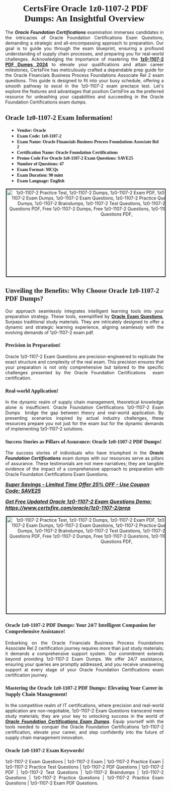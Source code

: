 <h1 style="text-align: center;"><strong><span style="display:block; color:#Black; "><span style="font-family:Times New Roman,Times,serif;"> CertsFire Oracle 1z0-1107-2 PDF Dumps: An Insightful Overview</span></span></strong></h1>

<p style="text-align:justify">The <em><strong>Oracle Foundation Certifications </strong></em>examination immerses candidates in the intricacies of Oracle Foundation Certifications Exam Questions, demanding a strategic and all-encompassing approach to preparation. Our goal is to guide you through the exam blueprint, ensuring a profound understanding of supply chain processes, and preparing you for real-world challenges. Acknowledging the importance of mastering the <strong><a href="https://www.certsfire.com/oracle/1z0-1107-2/info">1z0-1107-2 PDF Dumps 2024</a></strong> to elevate your qualifications and attain career milestones, CertsFire has meticulously crafted a dependable prep guide for the Oracle Financials Business Process Foundations Associate Rel 2 exam questions. This guide is designed to fit into your busy schedule, offering a smooth pathway to excel in the 1z0-1107-2 exam prectace test. Let's explore the features and advantages that position CertsFire as the preferred resource for unleashing your capabilities and succeeding in the Oracle Foundation Certifications exam dumps.</p>

<h2><span style="color:#Black;display:block;"><strong><span style="font-family:Times New Roman,Times,serif;">Oracle 1z0-1107-2 Exam Information!</span></strong></span></h2>

<ul>
	<li style="margin: 0cm 10pt;">
	<div style="background: "><span style="color:#Black;display:block;"><span style="font-size:14px;"><strong><span style="font-family:Times New Roman,Times,serif;">Vendor: Oracle</span></strong></span></span></div>
	</li>
	<li style="margin: 0cm 10pt;">
	<div><span style="font-size:14px;"><span style="color:#Black;display:block;"><strong><span style="font-family:Times New Roman,Times,serif;">Exam Code: 1z0-1107-2</span></strong></span></span></div>
	</li>
	<li style="margin: 0cm 10pt;">
	<div><span style="font-size:14px;"><span style="color:#Black;display:block;"><strong><span style="font-family:Times New Roman,Times,serif;">Exam Name: Oracle Financials Business Process Foundations Associate Rel 2</span></strong></span></span></div>
	</li>
	<li style="margin: 0cm 10pt;">
	<div><span style="font-size:14px;"><span style="color:#Black;display:block;"><strong><span style="font-family:Times New Roman,Times,serif;">Certification Name: Oracle Foundation Certifications</span></strong></span></span></div>
	</li>
	<li style="margin: 0cm 10pt;">
	<div><span style="font-size:14px;"><span style="color:#Black;display:block;"><strong><span style="font-family:Times New Roman,Times,serif;">Promo Code For Oracle 1z0-1107-2 Exam Questions: SAVE25</span></strong></span></span></div>
	</li>
	<li style="margin: 0cm 10pt;">
	<div><span style="font-size:14px;"><span style="color:#Black;display:block;"><strong><span style="font-family:Times New Roman,Times,serif;">Number of Questions: 47</span></strong></span></span></div>
	</li>
	<li style="margin: 0cm 10pt;">
	<div><span style="font-size:14px;"><span style="color:#Black;display:block;"><strong><span style="font-family:Times New Roman,Times,serif;">Exam Format: MCQs</span></strong></span></span></div>
	</li>
	<li style="margin: 0cm 10pt;">
	<div><span style="font-size:14px;"><span style="color:#Black;display:block;"><strong><span style="font-family:Times New Roman,Times,serif;">Exam Duration: 90 mint</span></strong></span></span></div>
	</li>
	<li style="margin: 0cm 10pt;">
	<div><span style="font-size:14px;"><span style="color:#Black;display:block;"><strong><span style="font-family:Times New Roman,Times,serif;">Exam Language: English</span></strong></span></span></div>
	</li>
</ul>

<p style="text-align: center;"><img alt="1z0-1107-2 Practice Test, 1z0-1107-2 Dumps, 1z0-1107-2 Exam PDF, 1z0-1107-2 Practice Exam, 1z0-1107-2 Exam Dumps, 1z0-1107-2 Exam Questions, 1z0-1107-2 Practice Questions, 1z0-1107-2 Practice Dumps, 1z0-1107-2 Braindumps, 1z0-1107-2 Test Questions, 1z0-1107-2 Dumps PDF, 1z0-1107-2 Questions PDF, Free 1z0-1107-2 Dumps, Free 1z0-1107-2 Questions, 1z0-1107-2 Dumps PDF, 1z0-1107-2 Questions PDF," src="https://i.imgur.com/Yb1uRbS.jpeg" style="width: 700px; height: 276px; border-width: 2px; border-style: solid; margin: 2px;" /></p>

<h2><strong><span style="display:block; color:#Black; "><span style="font-family:Times New Roman,Times,serif;">Unveiling the Benefits: Why Choose Oracle 1z0-1107-2 PDF Dumps?</span></span></strong></h2>

<p style="text-align:justify">Our approach seamlessly integrates intelligent learning tools into your preparation strategy. These tools, exemplified by <strong><a href="https://www.certsfire.com/exams/oracle">Oracle Exam Questions</a></strong>, Surpass traditional study materials. They are intricately designed to offer a dynamic and strategic learning experience, aligning seamlessly with the evolving demands of 1z0-1107-2 exam pdf.</p>

<h3><strong><span style="display:block; color:#Black; "><span style="font-family:Times New Roman,Times,serif;">Precision in Preparation!</span></span></strong></h3>

<p style="text-align:justify">Oracle 1z0-1107-2 Exam Questions are precision-engineered to replicate the exact structure and complexity of the real exam. This precision ensures that your preparation is not only comprehensive but tailored to the specific challenges presented by the Oracle Foundation Certifications  exam certification.</p>

<h3><strong><span style="display:block; color:#Black; "><span style="font-family:Times New Roman,Times,serif;">Real-world Application!</span></span></strong></h3>

<p style="text-align:justify">In the dynamic realm of supply chain management, theoretical knowledge alone is insufficient. Oracle Foundation Certifications 1z0-1107-2 Exam Dumps  bridge the gap between theory and real-world application. By presenting scenarios inspired by actual industry challenges, these resources prepare you not just for the exam but for the dynamic demands of implementing 1z0-1107-2 solutions.</p>

<h3><strong><span style="display:block; color:#Black; "><span style="font-family:Times New Roman,Times,serif;">Success Stories as Pillars of Assurance: Oracle 1z0-1107-2 PDF Dumps!</span></span></strong></h3>

<p style="text-align:justify">The success stories of individuals who have triumphed in the <em><strong>Oracle Foundation Certifications</strong></em> exam dumps with our resources serve as pillars of assurance. These testimonials are not mere narratives; they are tangible evidence of the impact of a comprehensive approach to preparation with Oracle Foundation Certifications Exam Questions.</p>

<p><span style="font-size:16px;"><strong><u><em>Super Savings - Limited Time Offer 25% OFF - Use Coupon Code: SAVE25</em></u></strong></span></p>

<p><span style="font-size:16px;"><strong><u><em>Get Free Updated Oracle 1z0-1107-2 Exam Questions Demo: <a href="https://www.certsfire.com/oracle/1z0-1107-2/prep">https://www.certsfire.com/oracle/1z0-1107-2/prep</a></em></u></strong></span></p>

<p style="text-align: center;"><img alt="1z0-1107-2 Practice Test, 1z0-1107-2 Dumps, 1z0-1107-2 Exam PDF, 1z0-1107-2 Practice Exam, 1z0-1107-2 Exam Dumps, 1z0-1107-2 Exam Questions, 1z0-1107-2 Practice Questions, 1z0-1107-2 Practice Dumps, 1z0-1107-2 Braindumps, 1z0-1107-2 Test Questions, 1z0-1107-2 Dumps PDF, 1z0-1107-2 Questions PDF, Free 1z0-1107-2 Dumps, Free 1z0-1107-2 Questions, 1z0-1107-2 Dumps PDF, 1z0-1107-2 Questions PDF," src="https://i.imgur.com/JMLL4PM.jpeg" style="width: 700px; height: 307px; border-width: 2px; border-style: solid; margin: 2px;" /></p>

<h3><strong><span style="display:block; color:#Black; "><span style="font-family:Times New Roman,Times,serif;">Oracle 1z0-1107-2 PDF Dumps: Your 24/7 Intelligent Companion for Comprehensive Assistance!</span></span></strong></h3>

<p style="text-align:justify">Embarking on the Oracle Financials Business Process Foundations Associate Rel 2 certification journey requires more than just study materials; it demands a comprehensive support system. Our commitment extends beyond providing 1z0-1107-2 Exam Dumps. We offer 24/7 assistance, ensuring your queries are promptly addressed, and you receive unwavering support at every stage of your Oracle Foundation Certifications exam certification journey.</p>

<h3><strong><span style="display:block; color:#Black; "><span style="font-family:Times New Roman,Times,serif;">Mastering the Oracle 1z0-1107-2 PDF Dumps: Elevating Your Career in Supply Chain Management!</span></span></strong></h3>

<p style="text-align:justify">In the competitive realm of IT certifications, where precision and real-world application are non-negotiable, 1z0-1107-2 Exam Questions transcend mere study materials; they are your key to unlocking success in the world of <u><em><strong>Oracle Foundation Certifications Exam Dumps</strong></em></u>. Equip yourself with the tools needed to conquer the Oracle Foundation Certifications 1z0-1107-2 certification, elevate your career, and step confidently into the future of supply chain management innovation.</p>

<h3><strong><span style="display:block; color:#Black; "><span style="font-family:Times New Roman,Times,serif;">Oracle 1z0-1107-2 Exam Keywords!</span></span></strong></h3>

<p style="text-align:justify">1z0-1107-2 Exam Questions | 1z0-1107-2 Exam | 1z0-1107-2 Practice Exam | 1z0-1107-2 Practice Test Questions | 1z0-1107-2 PDF Questions | 1z0-1107-2 PDF | 1z0-1107-2 Test Questions | 1z0-1107-2 Braindumps | 1z0-1107-2 Questions | 1z0-1107-2 Practice Questions | 1z0-1107-2 Practice Exam Questions | 1z0-1107-2 Exam PDF Questions.</p>
